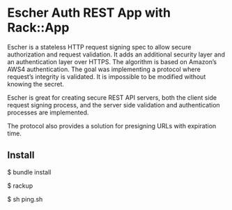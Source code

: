 # Escher Auth REST App with Rack::App 

Escher is a stateless HTTP request signing spec to allow secure authorization and request validation. 
It adds an additional security layer and an authentication layer over HTTPS. 
The algorithm is based on Amazon’s AWS4 authentication. 
The goal was implementing a protocol where request’s integrity is validated. 
It is impossible to be modified without knowing the secret.

Escher is great for creating secure REST API servers, both the client side request signing process, 
and the server side validation and authentication processes are implemented. 

The protocol also provides a solution for presigning URLs with expiration time.

## Install 

  $ bundle install 
  
  $ rackup
   
  $ sh ping.sh